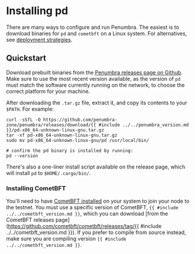 # Installing pd
There are many ways to configure and run Penumbra. The easiest is to download
binaries for `pd` and `cometbft` on a Linux system. For alternatives, see
[deployment strategies](./requirements.md#deployment-strategies).

## Quickstart
Download prebuilt binaries from the [Penumbra releases page on Github](https://github.com/penumbra-zone/penumbra/releases).
Make sure to use the most recent version available, as the version of `pd` must
match the software currently running on the network, to choose the correct platform for your machine.

After downloading the `.tar.gz` file, extract it, and copy its contents to your `$PATH`. For example:

```
curl -sSfL -O https://github.com/penumbra-zone/penumbra/releases/download/{{ #include ../../penumbra_version.md }}/pd-x86_64-unknown-linux-gnu.tar.gz
tar -xf pd-x86_64-unknown-linux-gnu.tar.gz
sudo mv pd-x86_64-unknown-linux-gnu/pd /usr/local/bin/

# confirm the pd binary is installed by running:
pd --version
```

There's also a one-liner install script available on the release page, which will install `pd` to `$HOME/.cargo/bin/`.

### Installing CometBFT

You'll need to have [CometBFT installed](https://docs.cometbft.com/v0.37/guides/install) on your system to join your node to the testnet.
You must use a specific version of CometBFT, `{{ #include ../../cometbft_version.md }}`, which you can download
[from the CometBFT releases page](https://github.com/cometbft/cometbft/releases/tag/{{ #include ../../cometbft_version.md }}).
If you prefer to compile from source instead, make sure you are compiling version `{{ #include ../../cometbft_version.md }}`.
